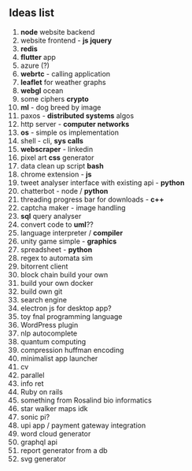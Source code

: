 ## Ideas list

1. **node** website backend
2. website frontend - **js jquery**
3. **redis**
4. **flutter** app
5. azure (?)
6. **webrtc** - calling application
7. **leaflet** for weather graphs
8. **webgl** ocean
9. some ciphers **crypto**
10. **ml** - dog breed by image
11. paxos - **distributed systems** algos
12. http server - **computer networks**
13. **os** - simple os implementation
14. shell - cli, **sys calls**
15. **webscraper** - linkedin
16. pixel art **css** generator
17. data clean up script **bash**
18. chrome extension - **js**
19. tweet analyser interface with existing api - **python**
20. chatterbot - node / **python**
21. threading progress bar for downloads - **c++**
22. captcha maker - image handling
23. **sql** query analyser 
24. convert code to **uml**??
25. language interpreter / **compiler**
26. unity game simple - **graphics**
27. spreadsheet - **python**
28. regex to automata sim 
29. bitorrent client
30. block chain build your own
31. build your own docker
32. build own git
33. search engine
34. electron js for desktop app?
35. toy fnal programming language
36. WordPress plugin
37. nlp autocomplete
38. quantum computing
39. compression huffman encoding
40. minimalist app launcher
41. cv
42. parallel
43. info ret
44. Ruby on rails
45. something from Rosalind bio informatics 
46. star walker maps idk
47. sonic pi?
48. upi app / payment gateway integration
49. word cloud generator
50. graphql api
51. report generator from a db
52. svg generator 

